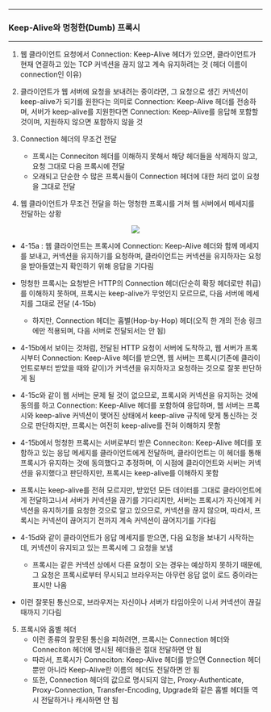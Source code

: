 -----
### Keep-Alive와 멍청한(Dumb) 프록시
-----
1. 웹 클라이언트 요청에서 Connection: Keep-Alive 헤더가 있으면, 클라이언트가 현재 연결하고 있는 TCP 커넥션을 끊지 않고 계속 유지하려는 것 (헤더 이름이 connection인 이유)
2. 클라이언트가 웹 서버에 요청을 보내려는 중이라면, 그 요청으로 생긴 커넥션이 keep-alive가 되기를 원한다는 의미로 Connection: Keep-Alive 헤더를 전송하며, 서버가 keep-alive를 지원한다면 Connection: Keep-Alive를 응답해 포함할 것이며, 지원하지 않으면 포함하지 않을 것
3. Connection 헤더의 무조건 전달
   - 프록시는 Conneciton 헤더를 이해하지 못해서 해당 헤더들을 삭제하지 않고, 요청 그대로 다음 프록시에 전달
   - 오래되고 단순한 수 많은 프록시들이 Connection 헤더에 대한 처리 없이 요청을 그대로 전달

4. 웹 클라이언트가 무조건 전달을 하는 멍청한 프록시를 거쳐 웹 서버에서 메세지를 전달하는 상황
<div align="center">
<img src="https://github.com/user-attachments/assets/693472aa-3136-408f-b8a6-62ddb3039f2b">
</div>

  - 4-15a : 웹 클라이언트는 프록시에 Connection: Keep-Alive 헤더와 함께 메세지를 보내고, 커넥션을 유지하기를 요청하며, 클라이언트는 커넥션을 유지하자는 요청을 받아들였는지 확인하기 위해 응답을 기다림
  - 멍청한 프록시는 요청받은 HTTP의 Connection 헤더(단순히 확장 헤더로만 취급)를 이해하지 못하며, 프록시는 keep-alive가 무엇인지 모르므로, 다음 서버에 메세지를 그대로 전달 (4-15b)
    + 하지만, Connection 헤더는 홉별(Hop-by-Hop) 헤더(오직 한 개의 전송 링크에만 적용되며, 다음 서버로 전달되서는 안 됨)

  - 4-15b에서 보이는 것처럼, 전달된 HTTP 요청이 서버에 도착하고, 웹 서버가 프록시부터 Connection: Keep-Alive 헤더를 받으면, 웹 서버는 프록시(기존에 클라이언트로부터 받았을 때와 같이)가 커넥션을 유지하자고 요청하는 것으로 잘못 판단하게 됨
  - 4-15c와 같이 웹 서버는 문제 될 것이 없으므로, 프록시와 커넥션을 유지하는 것에 동의를 하고 Connection: Keep-Alive 헤더를 포함하여 응답하며, 웹 서버는 프록시와 keep-alive 커넥션이 맺어진 상태에서 keep-alive 규칙에 맞게 통신하는 것으로 판단하지만, 프록시는 여전히 keep-alive를 전혀 이해하지 못함
  - 4-15b에서 멍청한 프록시는 서버로부터 받은 Conneciton: Keep-Alive 헤더를 포함하고 있는 응답 메세지를 클라이언트에게 전달하며, 클라이언트는 이 헤더를 통해 프록시가 유지하는 것에 동의했다고 추정하며, 이 시점에 클라이언트와 서버는 커넥션을 유지했다고 판단하지만, 프록시는 keep-alive를 이해하지 못함
  - 프록시는 keep-alive를 전혀 모르지만, 받았던 모든 데이터를 그대로 클라이언트에게 전달하고나서 서버가 커넥션을 끊기를 기다리지만, 서버는 프록시가 자신에게 커넥션을 유지하기를 요청한 것으로 알고 있으므로, 커넥션을 끊지 않으며, 따라서, 프록시는 커넥션이 끊어지기 전까지 계속 커넥션이 끊어지기를 기다림
  - 4-15d와 같이 클라이언트가 응답 메세지를 받으면, 다음 요청을 보내기 시작하는데, 커넥션이 유지되고 있는 프록시에 그 요청을 보냄
    + 프록시는 같은 커넥션 상에서 다른 요청이 오는 경우는 예상하지 못하기 때문에, 그 요청은 프록시로부터 무시되고 브라우저는 아무런 응답 없이 로드 중이라는 표시만 나옴
  - 이런 잘못된 통신으로, 브라우저는 자신이나 서버가 타임아웃이 나서 커넥션이 끊길 때까지 기다림

5. 프록시와 홉별 헤더
   - 이런 종류의 잘못된 통신을 피하려면, 프록시는 Connection 헤더와 Conneciton 헤더에 명시된 헤더들은 절대 전달하면 안 됨
   - 따라서, 프록시가 Conneciton: Keep-Alive 헤더를 받으면 Connection 헤더 뿐만 아니라 Keep-Alive란 이름의 헤더도 전달하면 안 됨
   - 또한, Connection 헤더의 값으로 명시되지 않는, Proxy-Authenticate, Proxy-Connection, Transfer-Encoding, Upgrade와 같은 홉별 헤더들 역시 전달하거나 캐시하면 안 됨
   
